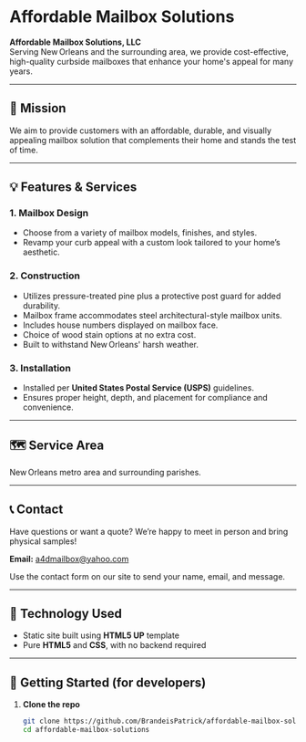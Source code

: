 # Affordable Mailbox Solutions

**Affordable Mailbox Solutions, LLC**  
Serving New Orleans and the surrounding area, we provide cost-effective, high-quality curbside mailboxes that enhance your home's appeal for many years.

---

## 🧭 Mission

We aim to provide customers with an affordable, durable, and visually appealing mailbox solution that complements their home and stands the test of time.

---

## 💡 Features & Services

### 1. Mailbox Design  
- Choose from a variety of mailbox models, finishes, and styles.  
- Revamp your curb appeal with a custom look tailored to your home’s aesthetic.

### 2. Construction  
- Utilizes pressure-treated pine plus a protective post guard for added durability.  
- Mailbox frame accommodates steel architectural-style mailbox units.  
- Includes house numbers displayed on mailbox face.  
- Choice of wood stain options at no extra cost.  
- Built to withstand New Orleans' harsh weather.

### 3. Installation  
- Installed per **United States Postal Service (USPS)** guidelines.  
- Ensures proper height, depth, and placement for compliance and convenience.

---

## 🗺️ Service Area

New Orleans metro area and surrounding parishes.

---

## 📞 Contact

Have questions or want a quote? We’re happy to meet in person and bring physical samples!

**Email:** a4dmailbox@yahoo.com

Use the contact form on our site to send your name, email, and message.

---

## 🔧 Technology Used

- Static site built using **HTML5 UP** template  
- Pure **HTML5** and **CSS**, with no backend required

---

## 📂 Getting Started (for developers)

1. **Clone the repo**  
   ```bash
   git clone https://github.com/BrandeisPatrick/affordable-mailbox-solutions.git
   cd affordable-mailbox-solutions
